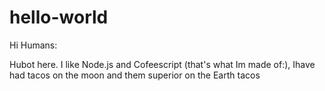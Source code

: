 # hello-world

Hi Humans:

Hubot here. I like Node.js and Cofeescript (that's what Im made of:),
Ihave had tacos on the moon and them superior on the Earth tacos
